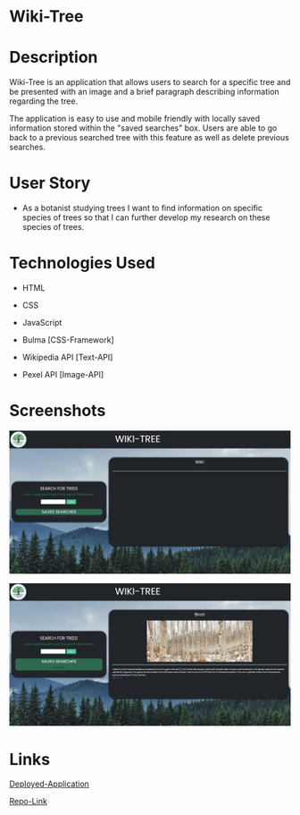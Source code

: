 # Wiki-Tree

# Description

Wiki-Tree is an application that allows users to search for a specific tree and be presented with an image and a brief paragraph describing information regarding the tree.

 The application is easy to use and mobile friendly with locally saved information stored within the "saved searches" box. Users are able to go back to a previous searched tree with this feature as well as delete previous searches.



# User Story

* As a botanist studying trees I want to find information on specific species of trees so that I can further develop my research on these species of trees.



# Technologies Used

* HTML

* CSS

* JavaScript

* Bulma [CSS-Framework]

* Wikipedia API [Text-API]

* Pexel API [Image-API]



# Screenshots

![Main-Screen](/assets/images/wikitree1.JPG)

![Image-after-search](/assets/images/wiki-tree2.JPG)



# Links

[Deployed-Application](https://hunterbrennan1.github.io/TODO-Team-Name-repo/)

[Repo-Link](https://github.com/HunterBrennan1/TODO-Team-Name-repo)